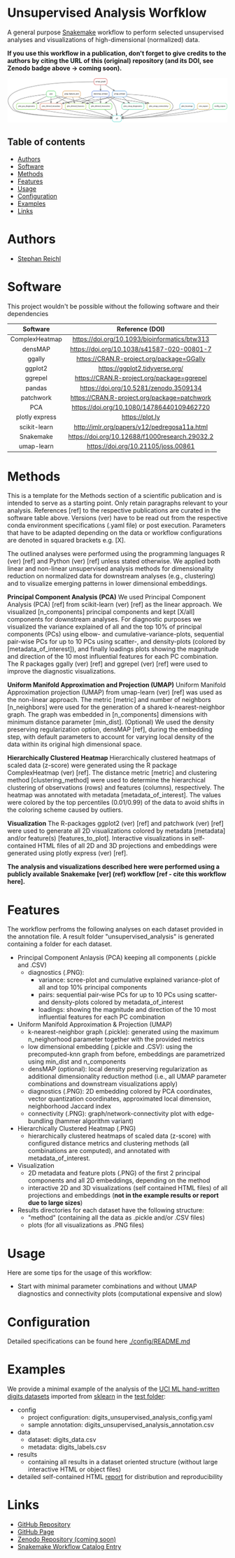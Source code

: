 # Unsupervised Analysis Worfklow
A general purpose [Snakemake](https://snakemake.readthedocs.io/en/stable/) workflow to perform selected unsupervised analyses and visualizations of high-dimensional (normalized) data.

**If you use this workflow in a publication, don't forget to give credits to the authors by citing the URL of this (original) repository (and its DOI, see Zenodo badge above -> coming soon).**

![Workflow Rulegraph](./workflow/dags/rulegraph.svg)

Table of contents
----------------
  * [Authors](#authors)
  * [Software](#software)
  * [Methods](#methods)
  * [Features](#features)
  * [Usage](#usage)
  * [Configuration](#configuration)
  * [Examples](#examples)
  * [Links](#links)

# Authors
- [Stephan Reichl](https://github.com/sreichl)

# Software
This project wouldn't be possible without the following software and their dependencies

| Software       | Reference (DOI)                                   |
| :------------: | :-----------------------------------------------: |
| ComplexHeatmap | https://doi.org/10.1093/bioinformatics/btw313     |
| densMAP        | https://doi.org/10.1038/s41587-020-00801-7        |
| ggally         | https://CRAN.R-project.org/package=GGally         |
| ggplot2        | https://ggplot2.tidyverse.org/                    |
| ggrepel        | https://CRAN.R-project.org/package=ggrepel        |
| pandas         | https://doi.org/10.5281/zenodo.3509134            |
| patchwork      | https://CRAN.R-project.org/package=patchwork      |
| PCA            | https://doi.org/10.1080/14786440109462720         |
| plotly express | https://plot.ly                                   |
| scikit-learn   | http://jmlr.org/papers/v12/pedregosa11a.html      |
| Snakemake      | https://doi.org/10.12688/f1000research.29032.2    |
| umap-learn     | https://doi.org/10.21105/joss.00861               |



# Methods
This is a template for the Methods section of a scientific publication and is intended to serve as a starting point. Only retain paragraphs relevant to your analysis. References [ref] to the respective publications are curated in the software table above. Versions (ver) have to be read out from the respective conda environment specifications (.yaml file) or post execution. Parameters that have to be adapted depending on the data or workflow configurations are denoted in squared brackets e.g. [X].

The outlined analyses were performed using the programming languages R (ver) [ref] and Python (ver) [ref] unless stated otherwise. We applied both linear and non-linear unsupervised analysis methods for dimensionality reduction on normalized data for downstream analyses (e.g., clustering) and to visualize emerging patterns in lower dimensional embeddings.

**Principal Component Analysis (PCA)**
We used Principal Component Analysis (PCA) [ref] from scikit-learn (ver) [ref] as the linear approach. We visualized [n_components] principal components and kept [X/all] components for downstream analyses. For diagnostic purposes we visualized the variance explained of all and the top 10% of principal components (PCs) using elbow- and cumulative-variance-plots, sequential pair-wise PCs for up to 10 PCs using scatter-, and density-plots (colored by [metadata_of_interest]), and finally loadings plots showing the magnitude and direction of the 10 most influential features for each PC combination. The R packages ggally (ver) [ref] and ggrepel (ver) [ref] were used to improve the diagnostic visualizations.

**Uniform Manifold Approximation and Projection (UMAP)**
Uniform Manifold Approximation projection (UMAP) from umap-learn (ver) [ref] was used as the non-linear approach. The metric [metric] and number of neighbors [n_neighbors] were used for the generation of a shared k-nearest-neighbor graph. The graph was embedded in [n_components] dimensions with minimum distance parameter [min_dist].
(Optional) We used the density preserving regularization option, densMAP [ref], during the embedding step, with default parameters to account for varying local density of the data within its original high dimensional space.

**Hierarchically Clustered Heatmap**
Hierarchically clustered heatmaps of scaled data (z-score) were generated using the R package ComplexHeatmap (ver) [ref]. The distance metric [metric] and clustering method [clustering_method] were used to determine the hierarchical clustering of observations (rows) and features (columns), respectively. The heatmap was annotated with metadata [metadata_of_interest]. The values were colored by the top percentiles (0.01/0.99) of the data to avoid shifts in the coloring scheme caused by outliers.

**Visualization**
The R-packages ggplot2 (ver) [ref] and patchwork (ver) [ref] were used to generate all 2D visualizations colored by metadata [metadata] and/or feature(s) [features_to_plot].
Interactive visualizations in self-contained HTML files of all 2D and 3D projections and embeddings were generated using plotly express (ver) [ref].

**The analysis and visualizations described here were performed using a publicly available Snakemake [ver] (ref) workflow [ref - cite this workflow here].**


# Features
The workflow perfroms the following analyses on each dataset provided in the annotation file. A result folder "unsupervised_analysis" is generated containing a folder for each dataset.
- Principal Component Anlaysis (PCA) keeping all components (.pickle and .CSV)
  - diagnostics (.PNG):
      - variance: scree-plot and cumulative explained variance-plot of all and top 10% principal components
      - pairs: sequential pair-wise PCs for up to 10 PCs using scatter- and density-plots colored by metadata_of_interest
      - loadings: showing the magnitude and direction of the 10 most influential features for each PC combination
- Uniform Manifold Approximation & Projection (UMAP)
  - k-nearest-neighbor graph (.pickle): generated using the maximum n_neighorhood parameter together with the provided metrics
  - low dimensional embedding (.pickle and .CSV): using the precomputed-knn graph from before, embeddings are parametrized using min_dist and n_components
  - densMAP (optional): local density preserving regularization as additional dimensionality reduction method (i.e., all UMAP parameter combinations and downstream visualizations apply)
  - diagnostics (.PNG): 2D embedding colored by PCA coordinates, vector quantization coordinates, approximated local dimension, neighborhood Jaccard index
  - connectivity (.PNG): graph/network-connectivity plot with edge-bundling (hammer algorithm variant)
- Hierarchically Clustered Heatmap (.PNG)
    - hierarchically clustered heatmaps of scaled data (z-score) with configured distance metrics and clustering methods (all combinations are computed), and annotated with metadata_of_interest.
- Visualization
  -  2D metadata and feature plots (.PNG) of the first 2 principal components and all 2D embeddings, depending on the method
  -  interactive 2D and 3D visualizations (self contained HTML files) of all projections and embeddings (**not in the example results or report due to large sizes**)
- Results directories for each dataset have the following structure:
  -  "method" (containing all the data as .pickle and/or .CSV files)
    -  plots (for all visualizations as .PNG files)


# Usage
Here are some tips for the usage of this workflow:
- Start with minimal parameter combinations and without UMAP diagnostics and connectivity plots (computational expensive and slow)

# Configuration
Detailed specifications can be found here [./config/README.md](./config/README.md)

# Examples
We provide a minimal example of the analysis of the [UCI ML hand-written digits datasets](https://archive.ics.uci.edu/ml/datasets/Optical+Recognition+of+Handwritten+Digits) imported from [sklearn](https://scikit-learn.org/stable/modules/generated/sklearn.datasets.load_digits.html) in the [test folder](./.test/):
- config
    - project configuration: digits_unsupervised_analysis_config.yaml
    - sample annotation: digits_unsupervised_analysis_annotation.csv
- data
    - dataset: digits_data.csv
    - metadata: digits_labels.csv
- results
    - containing all results in a dataset oriented structure (without large interactive HTML or object files)
- detailed self-contained HTML [report](./.test/report.html) for distribution and reproducibility

# Links
- [GitHub Repository](https://github.com/epigen/unsupervised_analysis/)
- [GitHub Page](https://epigen.github.io/unsupervised_analysis/)
- [Zenodo Repository (coming soon)]()
- [Snakemake Workflow Catalog Entry](https://snakemake.github.io/snakemake-workflow-catalog?usage=epigen/unsupervised_analysis)

